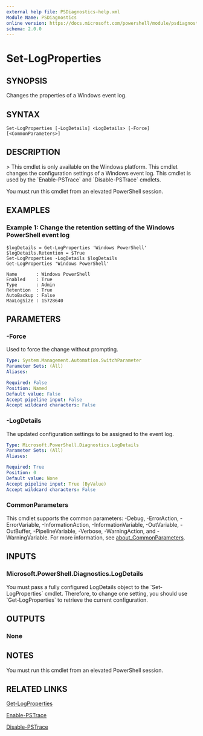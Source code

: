 ```yaml
---
external help file: PSDiagnostics-help.xml
Module Name: PSDiagnostics
online version: https://docs.microsoft.com/powershell/module/psdiagnostics/set-logproperties?view=powershell-7.1&WT.mc_id=ps-gethelp
schema: 2.0.0
---
```


# Set-LogProperties

## SYNOPSIS
Changes the properties of a Windows event log.

## SYNTAX

```
Set-LogProperties [-LogDetails] <LogDetails> [-Force] [<CommonParameters>]
```

## DESCRIPTION
\> This cmdlet is only available on the Windows platform.
This cmdlet changes the configuration settings of a Windows event log.
This cmdlet is used by the \`Enable-PSTrace\` and \`Disable-PSTrace\` cmdlets.

You must run this cmdlet from an elevated PowerShell session.

## EXAMPLES

### Example 1: Change the retention setting of the Windows PowerShell event log
```
$logDetails = Get-LogProperties 'Windows PowerShell'
$logDetails.Retention = $True
Set-LogProperties -LogDetails $logDetails
Get-LogProperties 'Windows PowerShell'

Name       : Windows PowerShell
Enabled    : True
Type       : Admin
Retention  : True
AutoBackup : False
MaxLogSize : 15728640
```

## PARAMETERS

### -Force
Used to force the change without prompting.

```yaml
Type: System.Management.Automation.SwitchParameter
Parameter Sets: (All)
Aliases:

Required: False
Position: Named
Default value: False
Accept pipeline input: False
Accept wildcard characters: False
```

### -LogDetails
The updated configuration settings to be assigned to the event log.

```yaml
Type: Microsoft.PowerShell.Diagnostics.LogDetails
Parameter Sets: (All)
Aliases:

Required: True
Position: 0
Default value: None
Accept pipeline input: True (ByValue)
Accept wildcard characters: False
```

### CommonParameters
This cmdlet supports the common parameters: -Debug, -ErrorAction, -ErrorVariable, -InformationAction, -InformationVariable, -OutVariable, -OutBuffer, -PipelineVariable, -Verbose, -WarningAction, and -WarningVariable. For more information, see [about_CommonParameters](http://go.microsoft.com/fwlink/?LinkID=113216).

## INPUTS

### Microsoft.PowerShell.Diagnostics.LogDetails
You must pass a fully configured LogDetails object to the \`Set-LogProperties\` cmdlet.
Therefore, to change one setting, you should use \`Get-LogProperties\` to retrieve the current configuration.

## OUTPUTS

### None
## NOTES
You must run this cmdlet from an elevated PowerShell session.

## RELATED LINKS

[Get-LogProperties]()

[Enable-PSTrace]()

[Disable-PSTrace]()

